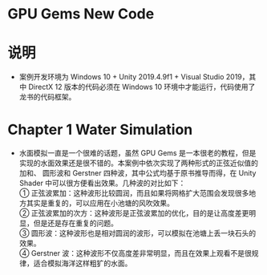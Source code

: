 # GPU Gems New Code

# 说明
* 案例开发环境为 Windows 10 + Unity 2019.4.9f1 + Visual Studio 2019，其中 DirectX 12 版本的代码必须在 Windows 10 环境中才能运行，代码使用了龙书的代码框架。

# Chapter 1 Water Simulation
* 水面模拟一直是一个很难的话题，虽然 GPU Gems 是一本很老的教程，但是实现的水面效果还是很不错的。本案例中依次实现了两种形式的正弦近似值的加和、
圆形波和 Gerstner 四种波，其中公式均基于原书推导而得，在 Unity Shader 中可以很方便看出效果。几种波的对比如下：  
① 正弦波累加：这种波形比较圆润，而且如果将网格扩大范围会发现很多地方其实是重复的，可以应用在小池塘的风吹效果。  
② 正弦波累加的次方：这种波形是正弦波累加的优化，目的是让高度差更明显，但是还是存在重复的问题。  
③ 圆形波：这种波形也是相对圆润的波形，可以模拟在池塘上丢一块石头的效果。  
④ Gerstner 波：这种波形不仅高度差非常明显，而且在效果上观看不是很规律，适合模拟海洋这样粗犷的水面。
